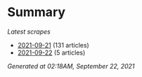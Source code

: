 # Summary
*Latest scrapes*
* [2021-09-21](https://github.com/nuuuwan/news_lk/blob/data/news_lk.2021-09-21.json) (131 articles)
* [2021-09-22](https://github.com/nuuuwan/news_lk/blob/data/news_lk.2021-09-22.json) (5 articles)

*Generated at 02:18AM, September 22, 2021*